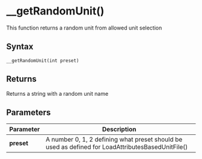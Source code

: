 # __getRandomUnit()
This function returns a random unit from allowed unit selection


## Syntax
```pythons
__getRandomUnit(int preset)
```

## Returns
Returns a string with a random unit name

## Parameters
|Parameter      |Description        |
|---------------|-------------------|
|**preset**| A number 0, 1, 2 defining what preset should be used as defined for LoadAttributesBasedUnitFile()|